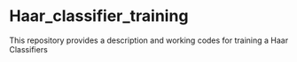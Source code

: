 # Haar_classifier_training
This repository provides a description and working codes for training a Haar Classifiers
